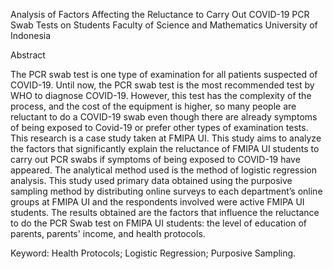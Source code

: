 Analysis of Factors Affecting the Reluctance to Carry Out COVID-19 PCR Swab Tests on Students Faculty of Science and Mathematics University of Indonesia

Abstract

The PCR swab test is one type of examination for all patients suspected of COVID-19. Until now, the PCR swab test is the most recommended test by WHO to diagnose COVID-19. However, this test has the complexity of the process, and the cost of the equipment is higher, so many people are reluctant to do a COVID-19 swab even though there are already symptoms of being exposed to Covid-19 or prefer other types of examination tests. This research is a case study taken at FMIPA UI. This study aims to analyze the factors that significantly explain the reluctance of FMIPA UI students to carry out PCR swabs if symptoms of being exposed to COVID-19 have appeared. The analytical method used is the method of logistic regression analysis. This study used primary data obtained using the purposive sampling method by distributing online surveys to each department’s online groups at FMIPA UI and the respondents involved were active FMIPA UI students. The results obtained are the factors that influence the reluctance to do the PCR Swab test on FMIPA UI students: the level of education of parents, parents' income, and health protocols.

Keyword: Health Protocols; Logistic Regression; Purposive Sampling.
